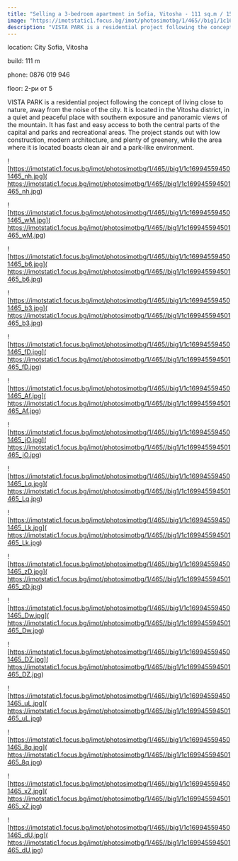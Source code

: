 ```yaml
---
title: "Selling a 3-bedroom apartment in Sofia, Vitosha - 111 sq.m / 158000 EUR :: imot.bg Advertisement"
image: "https://imotstatic1.focus.bg/imot/photosimotbg/1/465//big1/1c169945594501465_qM.jpg"
description: "VISTA PARK is a residential project following the concept of living close to nature, away from the noise of the city. It is located in the Vitosha district, in a quiet and peaceful place with southern exposure and panoramic views of the mountain. It has fast and easy access to both the central parts of the capital and parks and recreational areas. The project stands out with low construction, modern architecture, and plenty of greenery, while the area where it is located boasts clean air and a park-like environment."
---
```


location: City Sofia, Vitosha

build: 111 m

phone: 0876 019 946

floor: 2-ри от 5

VISTA PARK is a residential project following the concept of living close to nature, away from the noise of the city. It is located in the Vitosha district, in a quiet and peaceful place with southern exposure and panoramic views of the mountain. It has fast and easy access to both the central parts of the capital and parks and recreational areas. The project stands out with low construction, modern architecture, and plenty of greenery, while the area where it is located boasts clean air and a park-like environment.


![https://imotstatic1.focus.bg/imot/photosimotbg/1/465//big1/1c169945594501465_nh.jpg]( https://imotstatic1.focus.bg/imot/photosimotbg/1/465//big1/1c169945594501465_nh.jpg)


![https://imotstatic1.focus.bg/imot/photosimotbg/1/465//big1/1c169945594501465_wM.jpg]( https://imotstatic1.focus.bg/imot/photosimotbg/1/465//big1/1c169945594501465_wM.jpg)


![https://imotstatic1.focus.bg/imot/photosimotbg/1/465//big1/1c169945594501465_b6.jpg]( https://imotstatic1.focus.bg/imot/photosimotbg/1/465//big1/1c169945594501465_b6.jpg)


![https://imotstatic1.focus.bg/imot/photosimotbg/1/465//big1/1c169945594501465_b3.jpg]( https://imotstatic1.focus.bg/imot/photosimotbg/1/465//big1/1c169945594501465_b3.jpg)


![https://imotstatic1.focus.bg/imot/photosimotbg/1/465//big1/1c169945594501465_fD.jpg]( https://imotstatic1.focus.bg/imot/photosimotbg/1/465//big1/1c169945594501465_fD.jpg)


![https://imotstatic1.focus.bg/imot/photosimotbg/1/465//big1/1c169945594501465_Af.jpg]( https://imotstatic1.focus.bg/imot/photosimotbg/1/465//big1/1c169945594501465_Af.jpg)


![https://imotstatic1.focus.bg/imot/photosimotbg/1/465//big1/1c169945594501465_jO.jpg]( https://imotstatic1.focus.bg/imot/photosimotbg/1/465//big1/1c169945594501465_jO.jpg)


![https://imotstatic1.focus.bg/imot/photosimotbg/1/465//big1/1c169945594501465_Lq.jpg]( https://imotstatic1.focus.bg/imot/photosimotbg/1/465//big1/1c169945594501465_Lq.jpg)


![https://imotstatic1.focus.bg/imot/photosimotbg/1/465//big1/1c169945594501465_Lk.jpg]( https://imotstatic1.focus.bg/imot/photosimotbg/1/465//big1/1c169945594501465_Lk.jpg)


![https://imotstatic1.focus.bg/imot/photosimotbg/1/465//big1/1c169945594501465_zD.jpg]( https://imotstatic1.focus.bg/imot/photosimotbg/1/465//big1/1c169945594501465_zD.jpg)


![https://imotstatic1.focus.bg/imot/photosimotbg/1/465//big1/1c169945594501465_Dw.jpg]( https://imotstatic1.focus.bg/imot/photosimotbg/1/465//big1/1c169945594501465_Dw.jpg)


![https://imotstatic1.focus.bg/imot/photosimotbg/1/465//big1/1c169945594501465_DZ.jpg]( https://imotstatic1.focus.bg/imot/photosimotbg/1/465//big1/1c169945594501465_DZ.jpg)


![https://imotstatic1.focus.bg/imot/photosimotbg/1/465//big1/1c169945594501465_uL.jpg]( https://imotstatic1.focus.bg/imot/photosimotbg/1/465//big1/1c169945594501465_uL.jpg)


![https://imotstatic1.focus.bg/imot/photosimotbg/1/465//big1/1c169945594501465_8q.jpg]( https://imotstatic1.focus.bg/imot/photosimotbg/1/465//big1/1c169945594501465_8q.jpg)


![https://imotstatic1.focus.bg/imot/photosimotbg/1/465//big1/1c169945594501465_xZ.jpg]( https://imotstatic1.focus.bg/imot/photosimotbg/1/465//big1/1c169945594501465_xZ.jpg)


![https://imotstatic1.focus.bg/imot/photosimotbg/1/465//big1/1c169945594501465_dU.jpg]( https://imotstatic1.focus.bg/imot/photosimotbg/1/465//big1/1c169945594501465_dU.jpg)


